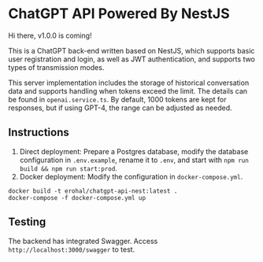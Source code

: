 # ChatGPT API Powered By NestJS

Hi there, v1.0.0 is coming!

This is a ChatGPT back-end written based on NestJS, which supports basic user registration and login, as well as JWT authentication, and supports two types of transmission modes.

This server implementation includes the storage of historical conversation data and supports handling when tokens exceed the limit. The details can be found in `openai.service.ts`. By default, 1000 tokens are kept for responses, but if using GPT-4, the range can be adjusted as needed.

## Instructions

1. Direct deployment: Prepare a Postgres database, modify the database configuration in `.env.example`, rename it to `.env`, and start with `npm run build && npm run start:prod`.
2. Docker deployment: Modify the configuration in `docker-compose.yml`.

```
docker build -t erohal/chatgpt-api-nest:latest .
docker-compose -f docker-compose.yml up
```

## Testing

The backend has integrated Swagger. Access `http://localhost:3000/swagger` to test.
